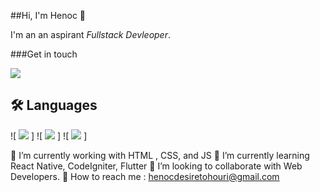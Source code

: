 ##Hi, I'm Henoc 👋

I'm an an aspirant *Fullstack Devleoper*.

###Get in touch

![
            <svg viewBox="0 0 128 128">
            <path fill="#0076b2" d="M116 3H12a8.91 8.91 0 00-9 8.8v104.42a8.91 8.91 0 009 8.78h104a8.93 8.93 0 009-8.81V11.77A8.93 8.93 0 00116 3z"></path><path fill="#fff" d="M21.06 48.73h18.11V107H21.06zm9.06-29a10.5 10.5 0 11-10.5 10.49 10.5 10.5 0 0110.5-10.49M50.53 48.73h17.36v8h.24c2.42-4.58 8.32-9.41 17.13-9.41C103.6 47.28 107 59.35 107 75v32H88.89V78.65c0-6.75-.12-15.44-9.41-15.44s-10.87 7.36-10.87 15V107H50.53z"></path>
            </svg>
          ](https://www.linkedin.com/in/tohouri-henoc-desire-92b5b0217/)

<!--
**hdtohouri/hdtohouri** is a ✨ _special_ ✨ repository because its `README.md` (this file) appears on your GitHub profile.

Here are some ideas to get you started:
 

- 🔭 I’m currently working on Frontend development
- 🌱 I’m currently learning HTM / CSS / Javascrp
- 👯 I’m looking to collaborate on ...
- 🤔 I’m looking for help with ...
- 💬 Ask me about ...
- 📫 : ...
- 😄 Pronouns: ...
- ⚡ Fun fact: ...
-->

## 🛠️ Languages

![ <img src="https://cdn.jsdelivr.net/gh/devicons/devicon/icons/html5/html5-original-wordmark.svg" /> ]
![ <img src="https://cdn.jsdelivr.net/gh/devicons/devicon/icons/css3/css3-original-wordmark.svg" /> ]
![ <img src="https://cdn.jsdelivr.net/gh/devicons/devicon/icons/javascript/javascript-original.svg" /> ]

🔭 I’m currently working with HTML , CSS, and JS
🌱 I’m currently learning React Native, CodeIgniter, Flutter
👯 I’m looking to collaborate with Web Developers.
💬 How to reach me :  henocdesiretohouri@gmail.com
